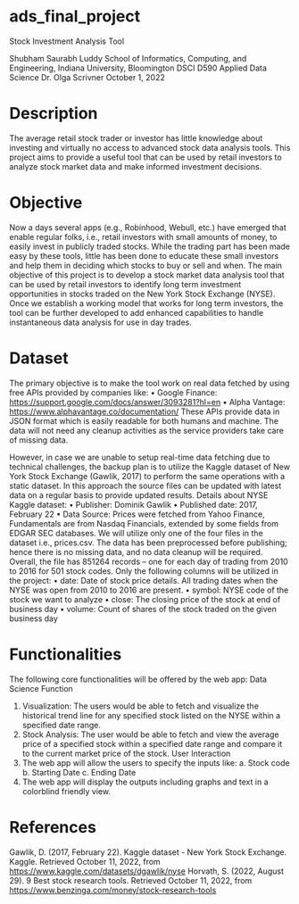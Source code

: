 # ads_final_project
Stock Investment Analysis Tool

Shubham Saurabh
Luddy School of Informatics, Computing, and Engineering, Indiana University, Bloomington
DSCI D590 Applied Data Science
Dr. Olga Scrivner
October 1, 2022

# Description
The average retail stock trader or investor has little knowledge about investing and virtually no access to advanced stock data analysis tools. This project aims to provide a useful tool that can be used by retail investors to analyze stock market data and make informed investment decisions.

# Objective
Now a days several apps (e.g., Robinhood, Webull, etc.) have emerged that enable regular folks, i.e., retail investors with small amounts of money, to easily invest in publicly traded stocks. While the trading part has been made easy by these tools, little has been done to educate these small investors and help them in deciding which stocks to buy or sell and when.
The main objective of this project is to develop a stock market data analysis tool that can be used by retail investors to identify long term investment opportunities in stocks traded on the New York Stock Exchange (NYSE). Once we establish a working model that works for long term investors, the tool can be further developed to add enhanced capabilities to handle instantaneous data analysis for use in day trades. 

# Dataset
The primary objective is to make the tool work on real data fetched by using free APIs provided by companies like:
•	Google Finance: https://support.google.com/docs/answer/3093281?hl=en 
•	Alpha Vantage: https://www.alphavantage.co/documentation/
These APIs provide data in JSON format which is easily readable for both humans and machine. The data will not need any cleanup activities as the service providers take care of missing data.

However, in case we are unable to setup real-time data fetching due to technical challenges, the backup plan is to utilize the Kaggle dataset of New York Stock Exchange (Gawlik, 2017) to perform the same operations with a static dataset. In this approach the source files can be updated with latest data on a regular basis to provide updated results. Details about NYSE Kaggle dataset:
•	Publisher: Dominik Gawlik
•	Published date: 2017, February 22
•	Data Source: Prices were fetched from Yahoo Finance, Fundamentals are from Nasdaq Financials, extended by some fields from EDGAR SEC databases.
We will utilize only one of the four files in the dataset i.e., prices.csv. The data has been preprocessed before publishing; hence there is no missing data, and no data cleanup will be required. Overall, the file has 851264 records – one for each day of trading from 2010 to 2016 for 501 stock codes. Only the following columns will be utilized in the project:
•	date: Date of stock price details. All trading dates when the NYSE was open from 2010 to 2016 are present.
•	symbol: NYSE code of the stock we want to analyze
•	close: The closing price of the stock at end of business day
•	volume: Count of shares of the stock traded on the given business day

# Functionalities
The following core functionalities will be offered by the web app:
Data Science Function
1.	Visualization: The users would be able to fetch and visualize the historical trend line for any specified stock listed on the NYSE within a specified date range.
2.	Stock Analysis: The user would be able to fetch and view the average price of a specified stock within a specified date range and compare it to the current market price of the stock.
User Interaction
1.	The web app will allow the users to specify the inputs like: 
a.	Stock code
b.	Starting Date
c.	Ending Date
2.	The web app will display the outputs including graphs and text in a colorblind friendly view.

# References
Gawlik, D. (2017, February 22). Kaggle dataset - New York Stock Exchange. Kaggle. Retrieved October 11, 2022, from https://www.kaggle.com/datasets/dgawlik/nyse 
Horvath, S. (2022, August 29). 9 Best stock research tools. Retrieved October 11, 2022, from https://www.benzinga.com/money/stock-research-tools 
